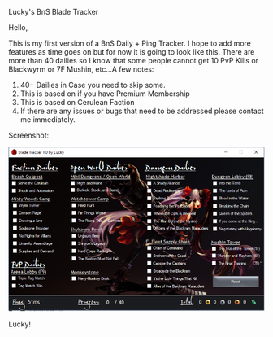 Lucky's BnS Blade Tracker

Hello,

This is my first version of a BnS Daily + Ping Tracker. I hope to add more features as time goes on but for now it is going to look like this. There are more than 40 dailies so I know that some people cannot get 10 PvP Kills or Blackwyrm or 7F Mushin, etc...A few notes:

1. 40+ Dailies in Case you need to skip some.
2. This is based on if you have Premium Membership
3. This is based on Cerulean Faction
4. If there are any issues or bugs that need to be addressed please contact me immediately. 

Screenshot:

![BladeTracker](https://github.com/fpkothari/BladeTracker/blob/master/Screenshot.PNG)

Lucky!
